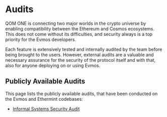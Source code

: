 <!--
order: 4
-->

# Audits

QOM ONE is connecting two major worlds in the crypto universe by enabling compatibility between the Ethereum and Cosmos ecosystems. This does not come without its difficulties, and security always is a top priority for the Evmos developers.

Each feature is extensively tested and internally audited by the team before being brought to the users. However, external audits are a valuable and necessary assurance for the security of the protocol itself and with that, also for anyone deploying on or using Evmos.

## Publicly Available Audits

This page lists the publicly available audits, that have been conducted on the Evmos and Ethermint codebases:

- [Informal Systems Security Audit](https://github.com/informalsystems/audits/blob/main/Evmos2021Q4/informal-evmos-report-2021q4.pdf)
